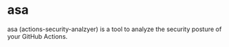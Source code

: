 # asa
asa (actions-security-analzyer) is a tool to analyze the security posture of your GitHub Actions.
